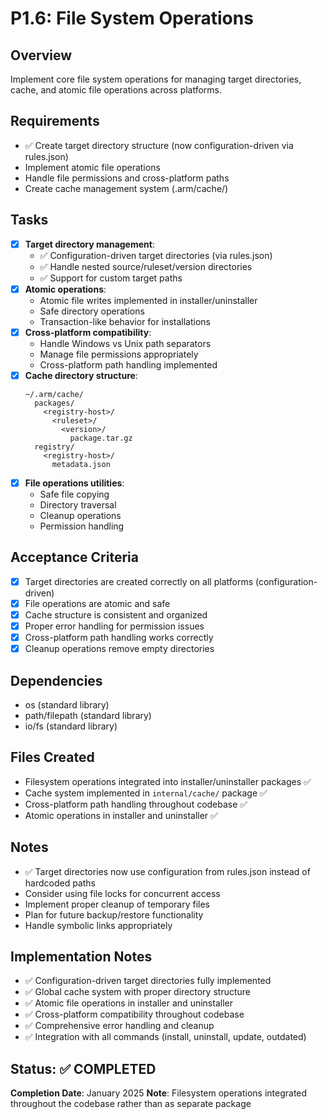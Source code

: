 # P1.6: File System Operations

## Overview
Implement core file system operations for managing target directories, cache, and atomic file operations across platforms.

## Requirements
- ✅ Create target directory structure (now configuration-driven via rules.json)
- Implement atomic file operations
- Handle file permissions and cross-platform paths
- Create cache management system (.arm/cache/)

## Tasks
- [x] **Target directory management**:
  - ✅ Configuration-driven target directories (via rules.json)
  - ✅ Handle nested source/ruleset/version directories
  - ✅ Support for custom target paths
- [x] **Atomic operations**:
  - Atomic file writes implemented in installer/uninstaller
  - Safe directory operations
  - Transaction-like behavior for installations
- [x] **Cross-platform compatibility**:
  - Handle Windows vs Unix path separators
  - Manage file permissions appropriately
  - Cross-platform path handling implemented
- [x] **Cache directory structure**:
  ```
  ~/.arm/cache/
    packages/
      <registry-host>/
        <ruleset>/
          <version>/
            package.tar.gz
    registry/
      <registry-host>/
        metadata.json
  ```
- [x] **File operations utilities**:
  - Safe file copying
  - Directory traversal
  - Cleanup operations
  - Permission handling

## Acceptance Criteria
- [x] Target directories are created correctly on all platforms (configuration-driven)
- [x] File operations are atomic and safe
- [x] Cache structure is consistent and organized
- [x] Proper error handling for permission issues
- [x] Cross-platform path handling works correctly
- [x] Cleanup operations remove empty directories

## Dependencies
- os (standard library)
- path/filepath (standard library)
- io/fs (standard library)

## Files Created
- Filesystem operations integrated into installer/uninstaller packages ✅
- Cache system implemented in `internal/cache/` package ✅
- Cross-platform path handling throughout codebase ✅
- Atomic operations in installer and uninstaller ✅

## Notes
- ✅ Target directories now use configuration from rules.json instead of hardcoded paths
- Consider using file locks for concurrent access
- Implement proper cleanup of temporary files
- Plan for future backup/restore functionality
- Handle symbolic links appropriately

## Implementation Notes
- ✅ Configuration-driven target directories fully implemented
- ✅ Global cache system with proper directory structure
- ✅ Atomic file operations in installer and uninstaller
- ✅ Cross-platform compatibility throughout codebase
- ✅ Comprehensive error handling and cleanup
- ✅ Integration with all commands (install, uninstall, update, outdated)

## Status: ✅ COMPLETED
**Completion Date**: January 2025
**Note**: Filesystem operations integrated throughout the codebase rather than as separate package
